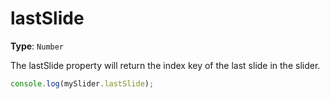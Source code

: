 # lastSlide

**Type**: `Number`

The lastSlide property will return the index key of the last slide in the slider.

```javascript
console.log(mySlider.lastSlide);
```
